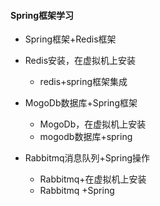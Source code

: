 #### Spring框架学习

- Spring框架+Redis框架

- Redis安装，在虚拟机上安装

  - redis+spring框架集成

- MogoDb数据库+Spring框架

  - MogoDb，在虚拟机上安装
  - mogodb数据库+spring

- Rabbitmq消息队列+Spring操作

  - Rabbitmq+在虚拟机上安装
  - Rabbitmq +Spring

  